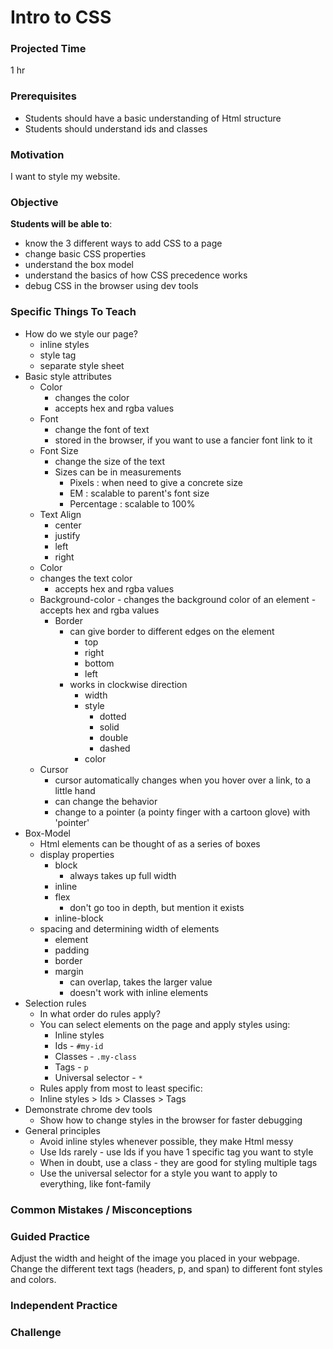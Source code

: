 # Intro to CSS

### Projected Time
1 hr

### Prerequisites
  - Students should have a basic understanding of Html structure
  - Students should understand ids and classes

### Motivation
I want to style my website.

### Objective
**Students will be able to**:
- know the 3 different ways to add CSS to a page
- change basic CSS properties
- understand the box model
- understand the basics of how CSS precedence works
- debug CSS in the browser using dev tools


### Specific Things To Teach
- How do we style our page?
	- inline styles
  - style tag
  - separate style sheet
- Basic style attributes
	- Color
		- changes the color
		- accepts hex and rgba values
	- Font
		- change the font of text
		- stored in the browser, if you want to use a fancier font link to it
	- Font Size
		- change the size of the text
		- Sizes can be in measurements
			- Pixels : when need to give a concrete size
			- EM : scalable to parent's font size
			- Percentage : scalable to 100%
	- Text Align
		- center
		- justify
		- left
		- right
	- Color
    - changes the text color
		- accepts hex and rgba values
  - Background-color
		- changes the background color of an element
		- accepts hex and rgba values
	- Border
		- can give border to different edges on the element
			- top
			- right
			- bottom
			- left
      - works in clockwise direction
		- width
		- style
			- dotted
			- solid
			- double
			- dashed
		- color
  - Cursor
  	- cursor automatically changes when you hover over a link, to a little hand
  	- can change the behavior
  	- change to a pointer (a pointy finger with a cartoon glove) with 'pointer'
- Box-Model
  - Html elements can be thought of as a series of boxes
  - display properties
    - block
      - always takes up full width
    - inline
    - flex
      - don't go too in depth, but mention it exists
    - inline-block
  - spacing and determining width of elements
    - element
    - padding
    - border
    - margin
      - can overlap, takes the larger value
      - doesn't work with inline elements
- Selection rules
  - In what order do rules apply?
  - You can select elements on the page and apply styles using:
    - Inline styles
    - Ids - `#my-id`
    - Classes - `.my-class`
    - Tags - `p`
    - Universal selector - `*`
  -  Rules apply from most to least specific:
    - Inline styles > Ids > Classes > Tags
- Demonstrate chrome dev tools
  - Show how to change styles in the browser for faster debugging
- General principles
    - Avoid inline styles whenever possible, they make Html messy
    - Use Ids rarely - use Ids if you have 1 specific tag you want to style
    - When in doubt, use a class - they are good for styling multiple tags
    - Use the universal selector for a style you want to apply to everything, like font-family

### Common Mistakes / Misconceptions


### Guided Practice
Adjust the width and height of the image you placed in your webpage.
Change the different text tags (headers, p, and span) to different font styles and colors.

### Independent Practice


### Challenge
